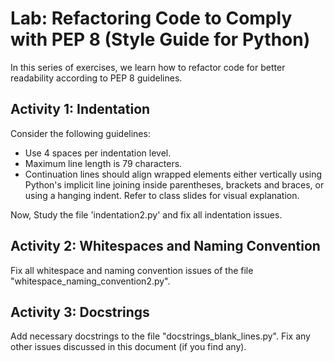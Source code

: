 # Lab: Refactoring Code to Comply with PEP 8 (Style Guide for Python)

In this series of exercises, we learn how to refactor code for better readability according to PEP 8 guidelines.

## Activity 1: Indentation

Consider the following guidelines:

- Use 4 spaces per indentation level.
- Maximum line length is 79 characters.
- Continuation lines should align wrapped elements either vertically using Python's implicit line joining inside parentheses, brackets and braces, or using a hanging indent. Refer to class slides for visual explanation.

Now, Study the file 'indentation2.py' and fix all indentation issues.

## Activity 2: Whitespaces and Naming Convention

Fix all whitespace and naming convention issues of the file "whitespace_naming_convention2.py".

## Activity 3: Docstrings

Add necessary docstrings to the file "docstrings_blank_lines.py". Fix any other issues discussed in this document (if you find any).
